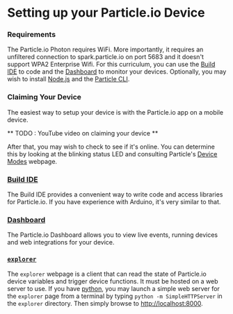 # Setting up your Particle.io Device

### Requirements

The Particle.io Photon requires WiFi. More importantly, it requires an unfiltered connection to spark.particle.io on port 5683 and it doesn't support WPA2 Enterprise Wifi. For this curriculum, you can use the [Build IDE](http://build.particle.io) to code and the [Dashboard](http://dashboard.particle.io) to monitor your devices. Optionally, you may wish to install [Node.js](http://node.js.org) and the [Particle CLI](https://docs.particle.io/guide/tools-and-features/cli/photon/).

### Claiming Your Device

The easiest way to setup your device is with the Particle.io app on a mobile device. 

** TODO : YouTube video on claiming your device **

After that, you may wish to check to see if it's online. You can determine this by looking at the blinking status LED and consulting Particle's [Device Modes](https://docs.particle.io/guide/tools-and-features/cli/photon/) webpage. 

### [Build IDE](http://build.particle.io)

The Build IDE provides a convenient way to write code and access libraries for Particle.io. If you have experience with Arduino, it's very similar to that.

### [Dashboard](http://dashboard.particle.io)

The Particle.io Dashboard allows you to view live events, running devices and web integrations for your device.

### [`explorer`](./explorer)

The `explorer` webpage is a client that can read the state of Particle.io device variables and trigger device functions. It must be hosted on a web server to use. If you have [python](http://www.python.org), you may launch a simple web server for the `explorer` page from a terminal by typing `python -m SimpleHTTPServer` in the `explorer` directory. Then simply browse to [http://localhost:8000](http://localhost:8000).